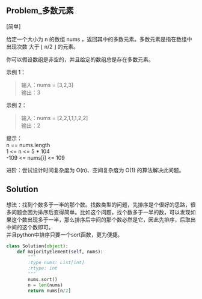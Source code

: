 ## Problem_多数元素

[简单]

给定一个大小为 n 的数组 nums ，返回其中的多数元素。多数元素是指在数组中出现次数 大于 ⌊ n/2 ⌋ 的元素。

你可以假设数组是非空的，并且给定的数组总是存在多数元素。


示例 1：

>输入：nums = [3,2,3]  
输出：3

示例 2：

>输入：nums = [2,2,1,1,1,2,2]  
输出：2
 
提示：  
n == nums.length  
1 <= n <= 5 * 104  
-109 <= nums[i] <= 109  
 
进阶：尝试设计时间复杂度为 O(n)、空间复杂度为 O(1) 的算法解决此问题。

## Solution
想法：找到个数多于一半的那个数。找数类型的问题，先排序是个很好的思路，很多问题会因为排序后变得简单。比如这个问题，找个数多于一半的数，可以发现如果这个数出现多于一半，那么排序后中间的那个数必然是它，因此先排序，后取出中间的这个数即可。  
并且python中排序只要一个sort函数，更为便捷。  
```python 
class Solution(object):
    def majorityElement(self, nums):
        """
        :type nums: List[int]
        :rtype: int
        """
        nums.sort()
        n = len(nums)
        return nums[n/2]
```